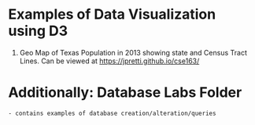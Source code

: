 # Examples of Data Visualization using D3

1) Geo Map of Texas Population in 2013 showing state and Census Tract Lines.
    Can be viewed at https://jpretti.github.io/cse163/
    
    
# Additionally: Database Labs Folder
    - contains examples of database creation/alteration/queries
